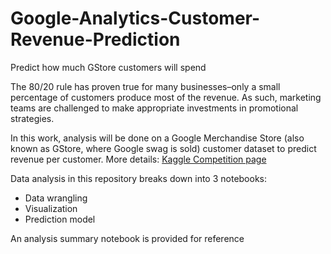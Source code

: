 # Google-Analytics-Customer-Revenue-Prediction
Predict how much GStore customers will spend

The 80/20 rule has proven true for many businesses–only a small percentage of customers produce most of the revenue. As such, marketing teams are challenged to make appropriate investments in promotional strategies.

In this work, analysis will be done on a Google Merchandise Store (also known as GStore, where Google swag is sold) customer dataset to predict revenue per customer. More details: [Kaggle Competition page](https://www.kaggle.com/c/ga-customer-revenue-prediction)

Data analysis in this repository breaks down into 3 notebooks:
* Data wrangling
* Visualization
* Prediction model 

An analysis summary notebook is provided for reference
